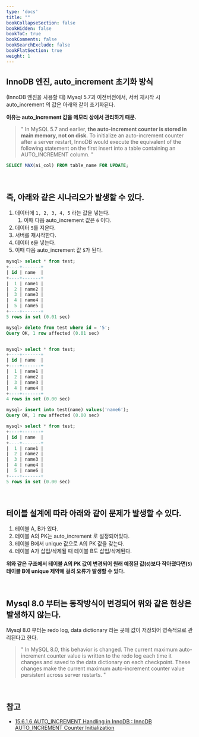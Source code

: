 ```yaml
---
type: 'docs'
title: ""
bookCollapseSection: false
bookHidden: false
bookToC: true
bookComments: false
bookSearchExclude: false
bookFlatSection: true
weight: 1
---
```


## InnoDB 엔진, auto_increment 초기화 방식

(InnoDB 엔진을 사용할 때) Mysql 5.7과 이전버전에서, 서버 재시작 시 auto_increment 의 값은 아래와 같이 초기화된다. 

**이유는 auto_increment 값을 메모리 상에서 관리하기 때문.**

> " In MySQL 5.7 and earlier, **the auto-increment counter is stored in main memory, not on disk.** To initialize an auto-increment counter after a server restart, InnoDB would execute the equivalent of the following statement on the first insert into a table containing an AUTO_INCREMENT column. "

```sql
SELECT MAX(ai_col) FROM table_name FOR UPDATE;
```

<br>

## **즉, 아래와 같은 시나리오가 발생할 수 있다.**

1. 데이터에 `1, 2, 3, 4, 5` 라는 값을 넣는다.
   1. 이때 다음 auto_increment 값은 `6` 이다.
2. 데이터 `5`를 지운다.
3. 서버를 재시작한다.
4. 데이터 `6`을 넣는다. 
5. 이때 다음 auto_increment 값 `5`가 된다.


```sql
mysql> select * from test;
+----+-------+
| id | name  |
+----+-------+
|  1 | name1 |
|  2 | name2 |
|  3 | name3 |
|  4 | name4 |
|  5 | name5 |
+----+-------+
5 rows in set (0.01 sec)
```
```sql
mysql> delete from test where id = '5';
Query OK, 1 row affected (0.01 sec)


mysql> select * from test;
+----+-------+
| id | name  |
+----+-------+
|  1 | name1 |
|  2 | name2 |
|  3 | name3 |
|  4 | name4 |
+----+-------+
4 rows in set (0.00 sec)
```
```sql
mysql> insert into test(name) values('name6');
Query OK, 1 row affected (0.00 sec)

mysql> select * from test;
+----+-------+
| id | name  |
+----+-------+
|  1 | name1 |
|  2 | name2 |
|  3 | name3 |
|  4 | name4 |
|  5 | name6 |
+----+-------+
5 rows in set (0.00 sec)
```

<br>

## **테이블 설계에 따라 아래와 같이 문제가 발생할 수 있다.**

1. 테이블 A, B가 있다.
2. 테이블 A의 PK는 auto_increment 로 설정되어있다.
3. 테이블 B에서 unique 값으로 A의 PK 값을 갖는다.
4. 테이블 A가 삽입/삭제될 때 테이블 B도 삽입/삭제된다.

**위와 같은 구조에서 테이블 A의 PK 값이 변경되어 원래 예정된 값(`6`)보다 작아졌다면(`5`) 테이블 B에 unique 제약에 걸려 오류가 발생할 수 있다.**

<br>

## Mysql 8.0 부터는 동작방식이 변경되어 위와 같은 현상은 발생하지 않는다.

Mysql 8.0 부터는 redo log, data dictionary 라는 곳에 값이 저장되어 영속적으로 관리된다고 한다.

> " In MySQL 8.0, this behavior is changed. The current maximum auto-increment counter value is written to the redo log each time it changes and saved to the data dictionary on each checkpoint. These changes make the current maximum auto-increment counter value persistent across server restarts. "

<br>

## 참고

- [15.6.1.6 AUTO_INCREMENT Handling in InnoDB : InnoDB AUTO_INCREMENT Counter Initialization](https://dev.mysql.com/doc/refman/8.0/en/innodb-auto-increment-handling.html#innodb-auto-increment-initialization)